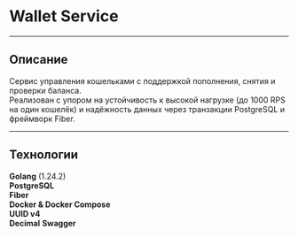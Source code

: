 # Wallet Service  


---

##  Описание  
Сервис управления кошельками с поддержкой пополнения, снятия и проверки баланса.  
Реализован с упором на устойчивость к высокой нагрузке (до 1000 RPS на один кошелёк) и надёжность данных через транзакции PostgreSQL и фреймворк Fiber.

---

## Технологии  
**Golang** (1.24.2)  
**PostgreSQL**   
**Fiber**  
**Docker & Docker Compose**  
**UUID v4**  
**Decimal** 
**Swagger**

